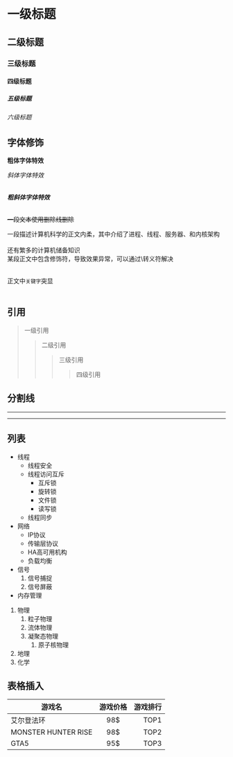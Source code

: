 # 一级标题
## 二级标题
### 三级标题
#### 四级标题
##### 五级标题
###### 六级标题

## 字体修饰

**粗体字体特效**

*斜体字体特效*<br><br>

***粗斜体字体特效***<br><br>

~~一段文本使用删除线删除~~<br>

一段描述计算机科学的正文内柔，其中介绍了进程、线程、服务器、和内核架构<br><br>
还有繁多的计算机储备知识<br>
某段正文中包含修饰符，导致效果异常，可以通过\转义符解决<br><br>

正文中`关键字`突显<br><br>

## 引用

> 一级引用
>> 二级引用
>>> 三级引用
>>>> 四级引用

## 分割线
-----
*****

## 列表
* 线程
	* 线程安全
	* 线程访问互斥
		* 互斥锁
		* 旋转锁
		* 文件锁
		* 读写锁
	* 线程同步
* 网络
	* IP协议
	* 传输层协议
	* HA高可用机构
	* 负载均衡
* 信号
	1. 信号捕捉
	2. 信号屏蔽
* 内存管理

1. 物理
	1. 粒子物理
	2. 流体物理
	3. 凝聚态物理
		1. 原子核物理
2. 地理
3. 化学

## 表格插入
游戏名|游戏价格|游戏排行
---|:-:|---:
艾尔登法环|98$|TOP1
MONSTER HUNTER RISE|98$|TOP2
GTA5|95$|TOP3

